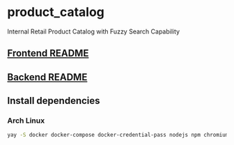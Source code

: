 # product_catalog
Internal Retail Product Catalog with Fuzzy Search Capability

## [Frontend README](./product_fe/README.md)
## [Backend README](./product_api/README.md)

## Install dependencies

### Arch Linux

```sh
yay -S docker docker-compose docker-credential-pass nodejs npm chromium jdk-openjdk jdtls unzip spring-boot-cli jdk22-graalvm-ee-bin docker docker-compose docker-credential-pass
```
